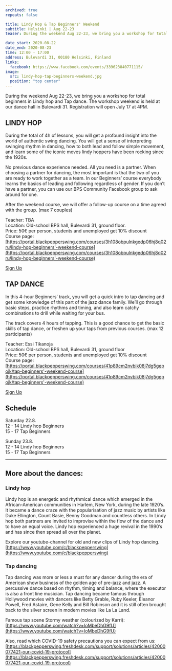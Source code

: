 ```yaml
---
archived: true
repeats: false

title: Lindy Hop & Tap Beginners' Weekend
subtitle: Helsinki | Aug 22-23
teaser: During the weekend Aug 22-23, we bring you a workshop for total beginners in Lindy hop and Tap dance. 

date_start: 2020-08-22
date_end: 2020-08-23
time: 12:00 - 17:00
address: Bulevardi 31, 00180 Helsinki, Finland
links:
  facebook: https://www.facebook.com/events/339623840771115/
image:
  src: lindy-hop-tap-beginners-weekend.jpg
  position: "top center"
---
```


During the weekend Aug 22-23, we bring you a workshop for total beginners in Lindy hop and Tap dance. The workshop weekend is held at our dance hall in Bulevardi 31. Registration will open July 17 at 4PM.

## LINDY HOP

During the total of 4h of lessons, you will get a profound insight into the world of authentic swing dancing. You will get a sense of interpreting swinging rhythm in dancing, how to both lead and follow simple movement, and learn some of the iconic moves lindy hoppers have been rocking since the 1920s.

No previous dance experience needed. All you need is a partner. When choosing a partner for dancing, the most important is that the two of you are ready to work together as a team. In our Beginners’ course everybody learns the basics of leading and following regardless of gender. If you don’t have a partner, you can use our BPS Community Facebook group to ask around for one.

After the weekend course, we will offer a follow-up course on a time agreed with the group.
(max 7 couples)

Teacher: TBA  
Location: Old-school BPS hall, Bulevardi 31, ground floor.  
Price: 50€ per person, students and unemployed get 10% discount  
Course page: [https://portal.blackpepperswing.com/courses/3h108obpulnkgedp06hj8q02ru/lindy-hop-beginners'-weekend-course](https://portal.blackpepperswing.com/courses/3h108obpulnkgedp06hj8q02ru/lindy-hop-beginners'-weekend-course)

<a href="https://portal.blackpepperswing.com/courses/3h108obpulnkgedp06hj8q02ru/lindy-hop-beginners'-weekend-course" target="_blank" class="button">Sign Up</a>

## TAP DANCE

In this 4-hour Beginners’ track, you will get a quick intro to tap dancing and get some knowledge of this part of the jazz dance family. We’ll go through basic steps, practice rhythms and timing, and also learn catchy combinations to drill while waiting for your bus.

The track covers 4 hours of tapping. This is a good chance to get the basic skills of tap dance, or freshen up your taps from previous courses.
(max 12 participants)

Teacher: Essi Tikanoja  
Location: Old-school BPS hall, Bulevardi 31, ground floor  
Price: 50€ per person, students and unemployed get 10% discount  
Course page: [https://portal.blackpepperswing.com/courses/41p89cm2nvbik08j7dg5gepojk/tap-beginners'-weekend-course](https://portal.blackpepperswing.com/courses/41p89cm2nvbik08j7dg5gepojk/tap-beginners'-weekend-course)

<a href="https://portal.blackpepperswing.com/courses/41p89cm2nvbik08j7dg5gepojk/tap-beginners'-weekend-course" target="_blank" class="button">Sign Up</a>


## Schedule

Saturday 22.8.  
12 - 14 Lindy hop Beginners  
15 - 17 Tap Beginners  

Sunday 23.8.  
12 - 14 Lindy hop Beginners  
15 - 17 Tap Beginners  


---

## More about the dances:

### Lindy hop

Lindy hop is an energetic and rhythmical dance which emerged in the African-American communities in Harlem, New York, during the late 1920’s. It became a dance craze with the popularisation of jazz music by artists like Duke Ellington, Count Basie, Benny Goodman and countless others. In Lindy hop both partners are invited to improvise within the flow of the dance and to have an equal voice. Lindy hop experienced a huge revival in the 1990’s and has since then spread all over the planet.

Explore our youtube-channel for old and new clips of Lindy hop dancing.  
[https://www.youtube.com/c/blackpepperswing](https://www.youtube.com/c/blackpepperswing)

### Tap dancing

Tap dancing was more or less a must for any dancer during the era of American show business of the golden age of pre-jazz and jazz. A percussive dance based on rhythm, timing and balance, where the executor is also a front line musician. Tap dancing became famous through Hollywood movies with dancers like Betty Grable, Ruby Keeler, Eleanor Powell, Fred Astaire, Gene Kelly and Bill Robinson and it is still often brought back to the silver screen in modern movies like La La Land. 

Famous tap scene Stormy weather (colourized by Karri):  
[https://www.youtube.com/watch?v=IoMbeDhG9fU](https://www.youtube.com/watch?v=IoMbeDhG9fU)

Also, read which COVID-19 safety precautions you can expect from us:  
[https://blackpepperswing.freshdesk.com/support/solutions/articles/42000077421-our-covid-19-protocol](https://blackpepperswing.freshdesk.com/support/solutions/articles/42000077421-our-covid-19-protocol)

